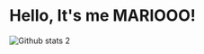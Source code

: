 # Hello, It's me MARIOOO!
![Github stats 2](https://github-readme-stats.vercel.app/api?username=LindaMosep&show_icons=true&theme=radical)
